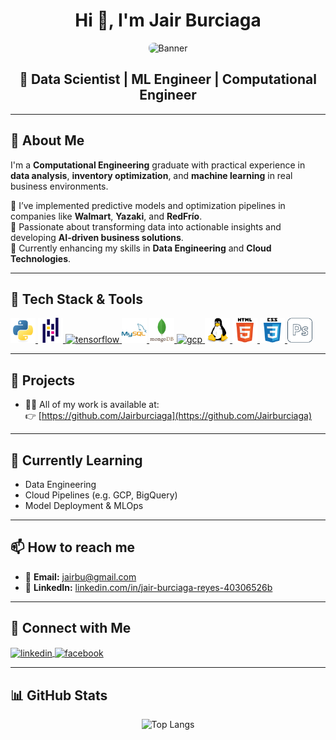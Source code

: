 <h1 align="center">Hi 👋, I'm Jair Burciaga</h1>

<p align="center">
  <img src="https://cdn.pixabay.com/photo/2020/02/10/03/48/road-4835215_1280.jpg](https://cdn.vectorstock.com/i/500p/31/84/relax-smile-banner-vector-14633184.avif" alt="Banner" style="max-width:100%; border-radius: 8px;" />
</p>

<h2 align="center">🚀 Data Scientist | ML Engineer | Computational Engineer</h2>

---

## 📌 About Me

I'm a **Computational Engineering** graduate with practical experience in **data analysis**, **inventory optimization**, and **machine learning** in real business environments.

🔹 I’ve implemented predictive models and optimization pipelines in companies like **Walmart**, **Yazaki**, and **RedFrío**.  
🔹 Passionate about transforming data into actionable insights and developing **AI-driven business solutions**.  
🔹 Currently enhancing my skills in **Data Engineering** and **Cloud Technologies**.

---

## 🧠 Tech Stack & Tools

<p align="left">
  <a href="https://www.python.org" target="_blank" rel="noreferrer">
    <img src="https://raw.githubusercontent.com/devicons/devicon/master/icons/python/python-original.svg" alt="python" width="40" height="40"/>
  </a>
  <a href="https://pandas.pydata.org/" target="_blank" rel="noreferrer">
    <img src="https://raw.githubusercontent.com/devicons/devicon/2ae2a900d2f041da66e950e4d48052658d850630/icons/pandas/pandas-original.svg" alt="pandas" width="40" height="40"/>
  </a>
  <a href="https://www.tensorflow.org" target="_blank" rel="noreferrer">
    <img src="https://www.vectorlogo.zone/logos/tensorflow/tensorflow-icon.svg" alt="tensorflow" width="40" height="40"/>
  </a>
  <a href="https://www.mysql.com/" target="_blank" rel="noreferrer">
    <img src="https://raw.githubusercontent.com/devicons/devicon/master/icons/mysql/mysql-original-wordmark.svg" alt="mysql" width="40" height="40"/>
  </a>
  <a href="https://www.mongodb.com/" target="_blank" rel="noreferrer">
    <img src="https://raw.githubusercontent.com/devicons/devicon/master/icons/mongodb/mongodb-original-wordmark.svg" alt="mongodb" width="40" height="40"/>
  </a>
  <a href="https://cloud.google.com" target="_blank" rel="noreferrer">
    <img src="https://www.vectorlogo.zone/logos/google_cloud/google_cloud-icon.svg" alt="gcp" width="40" height="40"/>
  </a>
  <a href="https://www.linux.org/" target="_blank" rel="noreferrer">
    <img src="https://raw.githubusercontent.com/devicons/devicon/master/icons/linux/linux-original.svg" alt="linux" width="40" height="40"/>
  </a>
  <a href="https://www.w3.org/html/" target="_blank" rel="noreferrer">
    <img src="https://raw.githubusercontent.com/devicons/devicon/master/icons/html5/html5-original-wordmark.svg" alt="html5" width="40" height="40"/>
  </a>
  <a href="https://www.w3schools.com/css/" target="_blank" rel="noreferrer">
    <img src="https://raw.githubusercontent.com/devicons/devicon/master/icons/css3/css3-original-wordmark.svg" alt="css3" width="40" height="40"/>
  </a>
  <a href="https://www.photoshop.com/en" target="_blank" rel="noreferrer">
    <img src="https://raw.githubusercontent.com/devicons/devicon/master/icons/photoshop/photoshop-line.svg" alt="photoshop" width="40" height="40"/>
  </a>
</p>

---

## 📂 Projects

- 👨‍💻 All of my work is available at:  
  👉 [https://github.com/Jairburciaga](https://github.com/Jairburciaga)

---

## 🌱 Currently Learning

- Data Engineering  
- Cloud Pipelines (e.g. GCP, BigQuery)  
- Model Deployment & MLOps  

---

## 📫 How to reach me

- 📧 **Email:** jairbu@gmail.com  
- 🔗 **LinkedIn:** [linkedin.com/in/jair-burciaga-reyes-40306526b](https://linkedin.com/in/jair-burciaga-reyes-40306526b)

---

## 🤝 Connect with Me

<p align="left">
  <a href="https://linkedin.com/in/jair-burciaga-reyes-40306526b/" target="blank">
    <img align="center" src="https://raw.githubusercontent.com/rahuldkjain/github-profile-readme-generator/master/src/images/icons/Social/linked-in-alt.svg" alt="linkedin" height="30" width="40" />
  </a>
  <a href="https://fb.com/profile.php?id=100086217888516" target="blank">
    <img align="center" src="https://raw.githubusercontent.com/rahuldkjain/github-profile-readme-generator/master/src/images/icons/Social/facebook.svg" alt="facebook" height="30" width="40" />
  </a>
</p>

---

## 📊 GitHub Stats

<p align="center">
  <img src="https://github-readme-stats.vercel.app/api/top-langs?username=jairburciaga&show_icons=true&locale=en&layout=compact" alt="Top Langs" />
</p>
